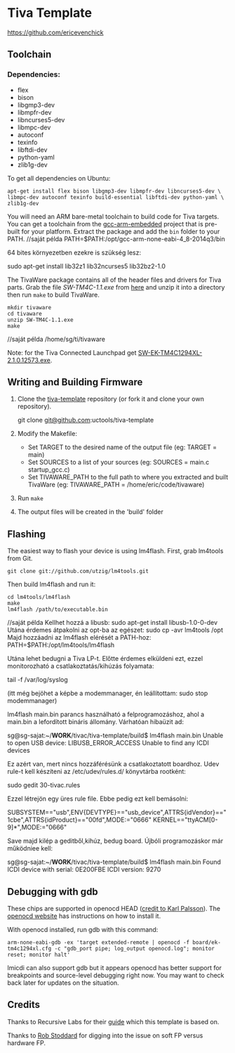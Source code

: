 Tiva Template
==================

https://github.com/ericevenchick

## Toolchain

### Dependencies:

* flex
* bison
* libgmp3-dev
* libmpfr-dev
* libncurses5-dev
* libmpc-dev
* autoconf
* texinfo
* libftdi-dev
* python-yaml
* zlib1g-dev

To get all dependencies on Ubuntu:

    apt-get install flex bison libgmp3-dev libmpfr-dev libncurses5-dev \
    libmpc-dev autoconf texinfo build-essential libftdi-dev python-yaml \
    zlib1g-dev

You will need an ARM bare-metal toolchain to build code for Tiva targets.
You can get a toolchain from the
[gcc-arm-embedded](https://launchpad.net/gcc-arm-embedded) project that is
pre-built for your platform. Extract the package and add the `bin` folder to
your PATH.
//saját példa
PATH=$PATH:/opt/gcc-arm-none-eabi-4_8-2014q3/bin

64 bites környezetben ezekre is szükség lesz:

sudo apt-get install lib32z1 lib32ncurses5 lib32bz2-1.0

The TivaWare package contains all of the header files and drivers for
Tiva parts. Grab the file *SW-TM4C-1.1.exe* from
[here](http://software-dl.ti.com/tiva-c/SW-TM4C/latest/index_FDS.html) and unzip it into a directory
then run `make` to build TivaWare.

    mkdir tivaware
    cd tivaware
    unzip SW-TM4C-1.1.exe
    make

//saját példa
/home/sg/ti/tivaware

Note: for the Tiva Connected Launchpad get [SW-EK-TM4C1294XL-2.1.0.12573.exe](http://www.ti.com/tool/sw-ek-tm4c1294xl).

## Writing and Building Firmware

1. Clone the
   [tiva-template](https://github.com/uctools/tiva-template)
   repository (or fork it and clone your own repository).

	git clone git@github.com:uctools/tiva-template

2. Modify the Makefile:
    * Set TARGET to the desired name of the output file (eg: TARGET = main)
    * Set SOURCES to a list of your sources (eg: SOURCES = main.c
      startup\_gcc.c)
    * Set TIVAWARE\_PATH to the full path to where you extracted and built
      TivaWare (eg: TIVAWARE_PATH = /home/eric/code/tivaware)

3. Run `make`

4. The output files will be created in the 'build' folder

## Flashing

The easiest way to flash your device is using lm4flash. First, grab lm4tools
from Git.

    git clone git://github.com/utzig/lm4tools.git

Then build lm4flash and run it:

    cd lm4tools/lm4flash
    make
    lm4flash /path/to/executable.bin

//saját példa
Kellhet hozzá a libusb: sudo apt-get install libusb-1.0-0-dev
Utána érdemes átpakolni az opt-ba az egészet: sudo cp -avr lm4tools /opt
Majd hozzáadni az lm4flash elérését a PATH-hoz: PATH=$PATH:/opt/lm4tools/lm4flash

Utána lehet bedugni a Tiva LP-t. Előtte érdemes elküldeni ezt, ezzel monitorozható a csatlakoztatás/kihúzás folyamata:

tail -f /var/log/syslog

(itt még bejöhet a képbe a modemmanager, én leállítottam: sudo stop modemmanager)

lm4flash main.bin parancs használható a felprogramozáshoz, ahol a main.bin a lefordított bináris állomány. Várhatóan hibaüzit ad:

sg@sg-sajat:~/__WORK__/tivac/tiva-template/build$ lm4flash main.bin
Unable to open USB device: LIBUSB_ERROR_ACCESS
Unable to find any ICDI devices

Ez azért van, mert nincs hozzáférésünk a csatlakoztatott boardhoz. Udev rule-t kell készíteni az /etc/udev/rules.d/ könyvtárba rootként:

sudo gedit 30-tivac.rules

Ezzel létrejön egy üres rule file. Ebbe pedig ezt kell bemásolni:

SUBSYSTEM=="usb",ENV{DEVTYPE}=="usb_device",ATTRS{idVendor}=="1cbe",ATTRS{idProduct}=="00fd",MODE:="0666"
KERNEL=="ttyACM[0-9]*",MODE:="0666"

Save majd kilép a geditből,kihúz, bedug board. Újbóli programozáskor már működniee kell:

sg@sg-sajat:~/__WORK__/tivac/tiva-template/build$ lm4flash main.bin
Found ICDI device with serial: 0E200FBE
ICDI version: 9270

## Debugging with gdb

These chips are supported in openocd HEAD ([credit to Karl Palsson](http://sourceforge.net/p/openocd/mailman/message/32139143/)). The [openocd website](http://openocd.sourceforge.net/) has instructions on how to install it.

With openocd installed, run gdb with this command:
```
arm-none-eabi-gdb -ex 'target extended-remote | openocd -f board/ek-tm4c1294xl.cfg -c "gdb_port pipe; log_output openocd.log"; monitor reset; monitor halt'
```
lmicdi can also support gdb but it appears openocd has better support for breakpoints and source-level debugging right now. You may want to check back later for updates on the situation.

## Credits

Thanks to Recursive Labs for their
[guide](http://recursive-labs.com/blog/2012/10/28/stellaris-launchpad-gnu-linux-getting-started/)
which this template is based on.

Thanks to [Rob Stoddard](http://www.robstoddard.com/stellaris.php) for digging into the issue on soft FP versus hardware FP.
